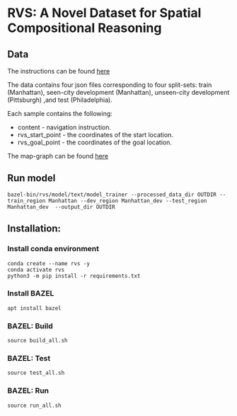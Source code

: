 # RVS: A Novel Dataset for Spatial Compositional Reasoning 

## Data

The instructions can be found [here](https://github.com/OnlpLab/RVS/tree/main/dataset)


The data contains four json files corresponding to four split-sets: train (Manhattan), seen-city development (Manhattan), unseen-city development (Pittsburgh) ,and test (Philadelphia).

Each sample contains the following:

* content - navigation instruction.
* rvs_start_point -  the coordinates of the start location.
* rvs_goal_point - the coordinates of the goal location.


The map-graph can be found [here](https://drive.google.com/drive/folders/1bvxNeIlN1SKeup6aJgIUzWrQ8v-cL9Yq?usp=sharing)



## Run model
```
bazel-bin/rvs/model/text/model_trainer --processed_data_dir OUTDIR --train_region Manhattan --dev_region Manhattan_dev --test_region Manhattan_dev  --output_dir OUTDIR
```

## Installation:
### Install conda environment
```
conda create --name rvs -y
conda activate rvs
python3 -m pip install -r requirements.txt

```

### Install BAZEL
```
apt install bazel
```

### BAZEL: Build
```
source build_all.sh
```

### BAZEL: Test
```
source test_all.sh
```

### BAZEL: Run
```
source run_all.sh
```




